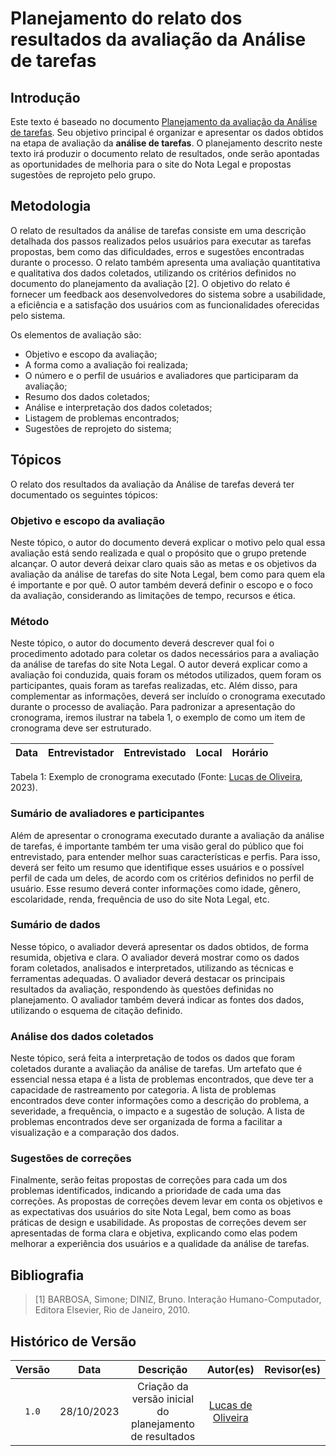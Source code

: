 # Planejamento do relato dos resultados da avaliação da Análise de tarefas

## Introdução
Este texto é baseado no documento [Planejamento da avaliação da Análise de tarefas](https://github.com/Interacao-Humano-Computador/2023.2-NotaLegal/blob/main/docs/design-avaliacao-desenvolvimento/planejamento_analise_tarefas.md). Seu objetivo principal é organizar e apresentar os dados obtidos na etapa de avaliação da **análise de tarefas**. O planejamento descrito neste texto irá produzir o documento relato de resultados, onde serão apontadas as oportunidades de melhoria para o site do Nota Legal e propostas sugestões de reprojeto pelo grupo.

## Metodologia

O relato de resultados da análise de tarefas consiste em uma descrição detalhada dos passos realizados pelos usuários para executar as tarefas propostas, bem como das dificuldades, erros e sugestões encontradas durante o processo. O relato também apresenta uma avaliação quantitativa e qualitativa dos dados coletados, utilizando os critérios definidos no documento do planejamento da avaliação [2]. O objetivo do relato é fornecer um feedback aos desenvolvedores do sistema sobre a usabilidade, a eficiência e a satisfação dos usuários com as funcionalidades oferecidas pelo sistema.

Os elementos de avaliação são:

- Objetivo e escopo da avaliação;
- A forma como a avaliação foi realizada;
- O número e o perfil de usuários e avaliadores que participaram da avaliação;
- Resumo dos dados coletados;
- Análise e interpretação dos dados coletados;
- Listagem de problemas encontrados;
- Sugestões de reprojeto do sistema;


## Tópicos

O relato dos resultados da avaliação da Análise de tarefas deverá ter documentado os seguintes tópicos:

### Objetivo e escopo da avaliação

Neste tópico, o autor do documento deverá explicar o motivo pelo qual essa avaliação está sendo realizada e qual o propósito que o grupo pretende alcançar. O autor deverá deixar claro quais são as metas e os objetivos da avaliação da análise de tarefas do site Nota Legal, bem como para quem ela é importante e por quê. O autor também deverá definir o escopo e o foco da avaliação, considerando as limitações de tempo, recursos e ética.

### Método

Neste tópico, o autor do documento deverá descrever qual foi o procedimento adotado para coletar os dados necessários para a avaliação da análise de tarefas do site Nota Legal. O autor deverá explicar como a avaliação foi conduzida, quais foram os métodos utilizados, quem foram os participantes, quais foram as tarefas realizadas, etc. Além disso, para complementar as informações, deverá ser incluído o cronograma executado durante o processo de avaliação. Para padronizar a apresentação do cronograma, iremos ilustrar na tabela 1, o exemplo de como um item de cronograma deve ser estruturado.

| Data | Entrevistador | Entrevistado | Local | Horário |
| ---- | ----------------- | --------------------- | ----- | ------- |

Tabela 1: Exemplo de cronograma executado (Fonte: [Lucas de Oliveira](https://github.com/LucasOliveiraDiasMarquesFerreira), 2023).


### Sumário de avaliadores e participantes
Além de apresentar o cronograma executado durante a avaliação da análise de tarefas, é importante também ter uma visão geral do público que foi entrevistado, para entender melhor suas características e perfis. Para isso, deverá ser feito um resumo que identifique esses usuários e o possível perfil de cada um deles, de acordo com os critérios definidos no perfil de usuário. Esse resumo deverá conter informações como idade, gênero, escolaridade, renda, frequência de uso do site Nota Legal, etc.

### Sumário de dados
Nesse tópico, o avaliador deverá apresentar os dados obtidos, de forma resumida, objetiva e clara. O avaliador deverá mostrar como os dados foram coletados, analisados e interpretados, utilizando as técnicas e ferramentas adequadas. O avaliador deverá destacar os principais resultados da avaliação, respondendo às questões definidas no planejamento. O avaliador também deverá indicar as fontes dos dados, utilizando o esquema de citação definido.

### Análise dos dados coletados
Neste tópico, será feita a interpretação de todos os dados que foram coletados durante a avaliação da análise de tarefas. Um artefato que é essencial nessa etapa é a lista de problemas encontrados, que deve ter a capacidade de rastreamento por categoria. A lista de problemas encontrados deve conter informações como a descrição do problema, a severidade, a frequência, o impacto e a sugestão de solução. A lista de problemas encontrados deve ser organizada de forma a facilitar a visualização e a comparação dos dados.

### Sugestões de correções
Finalmente, serão feitas propostas de correções para cada um dos problemas identificados, indicando a prioridade de cada uma das correções. As propostas de correções devem levar em conta os objetivos e as expectativas dos usuários do site Nota Legal, bem como as boas práticas de design e usabilidade. As propostas de correções devem ser apresentadas de forma clara e objetiva, explicando como elas podem melhorar a experiência dos usuários e a qualidade da análise de tarefas.

## Bibliografia

> [1] BARBOSA, Simone; DINIZ, Bruno. Interação Humano-Computador, Editora Elsevier, Rio de Janeiro, 2010.

## Histórico de Versão

| Versão |    Data    |                        Descrição                        |    Autor(es)     |  Revisor(es)  |
| :----: | :--------: | :-----------------------------------------------------: | :--------------: | :-----------: |
| `1.0`  | 28/10/2023 | Criação da versão inicial do planejamento de resultados | [Lucas de Oliveira](https://github.com/LucasOliveiraDiasMarquesFerreira) | |
